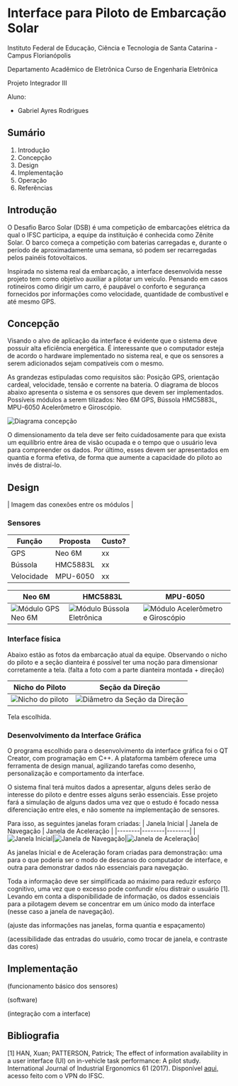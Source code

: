 # Interface para Piloto de Embarcação Solar

Instituto Federal de Educação, Ciência e Tecnologia de Santa Catarina - Campus Florianópolis

Departamento Acadêmico de Eletrônica Curso de Engenharia Eletrônica

Projeto Integrador III

Aluno:

* Gabriel Ayres Rodrigues


## Sumário

1. Introdução
2. Concepção
3. Design
4. Implementação
5. Operação
6. Referências


## Introdução 

O Desafio Barco Solar (DSB) é uma competição de embarcações elétrica da qual o IFSC participa, a equipe da instituição é conhecida como Zênite Solar. O barco começa a competição com baterias carregadas e, durante o período de aproximadamente uma semana, só podem ser recarregadas pelos painéis fotovoltaicos.

Inspirada no sistema real da embarcação, a interface desenvolvida nesse projeto tem como objetivo auxiliar a pilotar um veículo. Pensando em casos rotineiros como dirigir um carro, é paupável o conforto e segurança fornecidos por informações como velocidade, quantidade de combustível e até mesmo GPS.


## Concepção 

Visando o alvo de aplicação da interface é evidente que o sistema deve possuir alta eficiência energética. É interessante que o computador esteja de acordo o hardware implementado no sistema real, e que os sensores a serem adicionados sejam compatíveis com o mesmo.

As grandezas estipuladas como requisitos são: Posição GPS, orientação cardeal, velocidade, tensão e corrente na bateria. O diagrama de blocos abaixo apresenta o sistema e os sensores que devem ser implementados. Possíveis módulos a serem tilizados: Neo 6M GPS, Bússola HMC5883L, MPU-6050 Acelerômetro e Giroscópio.

![Diagrama concepção](https://github.com/ayresgit/Interface_para_Piloto_de_Embarcacao_Solar/blob/5f6bf20e956930dfbec1722abd79817f228a61f0/Imagens/Diagrama_concep%C3%A7%C3%A3o.PNG)

O dimensionamento da tela deve ser feito cuidadosamente para que exista um equilíbrio entre área de visão ocupada e o tempo que o usuário leva para compreender os dados. Por último, esses devem ser apresentados em quantia e forma efetiva, de forma que aumente a capacidade do piloto ao invés de distraí-lo.                       


## Design

| Imagem das conexões entre os módulos |

### Sensores

| Função | Proposta | Custo? |
|--------|----------|--------|
| GPS | Neo 6M | xx |
| Bússola | HMC5883L | xx |
| Velocidade | MPU-6050 | xx |

| Neo 6M | HMC5883L | MPU-6050 |
|--------|--------|--------|
|![Módulo GPS Neo 6M](https://github.com/ayresgit/Interface_para_Piloto_de_Embarcacao_Solar/blob/main/Imagens/Neo%206M.PNG)|![Módulo Bússola Eletrônica](https://github.com/ayresgit/Interface_para_Piloto_de_Embarcacao_Solar/blob/main/Imagens/HMC5883L.PNG)|![Módulo Acelerômetro e Giroscópio](https://github.com/ayresgit/Interface_para_Piloto_de_Embarcacao_Solar/blob/main/Imagens/MPU-6050.PNG)| 

### Interface física

Abaixo estão as fotos da embarcação atual da equipe. Observando o nicho do piloto e a seção dianteira é possível ter uma noção para dimensionar corretamente a tela.
(falta a foto com a parte dianteira montada + direção)

| Nicho do Piloto | Seção da Direção |
|--------|------|
|![Nicho do piloto](https://github.com/ayresgit/Interface_para_Piloto_de_Embarcacao_Solar/blob/899df3555cb04dffced7e3e54e8f571c010092bf/Imagens/Nicho_do_Piloto.png)|![Diâmetro da Seção da Direção](https://github.com/ayresgit/Interface_para_Piloto_de_Embarcacao_Solar/blob/899df3555cb04dffced7e3e54e8f571c010092bf/Imagens/Di%C3%A2metro_Se%C3%A7%C3%A3o_da_Dire%C3%A7%C3%A3o.png)|

Tela escolhida.

### Desenvolvimento da Interface Gráfica

O programa escolhido para o desenvolvimento da interface gráfica foi o QT Creator, com programação em C++. A plataforma também oferece uma ferramenta de design manual, agilizando tarefas como desenho, personalização e comportamento da interface.

O sistema final terá muitos dados a apresentar, alguns deles serão de interesse do piloto e dentre esses alguns serão essenciais. Esse projeto fará a simulação de alguns dados uma vez que o estudo é focado nessa diferenciação entre eles, e não somente na implementação de sensores. 

Para isso, as seguintes janelas foram criadas:
| Janela Inicial | Janela de Navegação | Janela de Aceleração |
|--------|--------|--------|
|![Janela Inicial](https://github.com/ayresgit/Interface_para_Piloto_de_Embarcacao_Solar/blob/d294cd3302df508855f09901d4b271fe2cf03fbe/Imagens/Janela%20Inicial.PNG)|![Janela de Navegação](https://github.com/ayresgit/Interface_para_Piloto_de_Embarcacao_Solar/blob/61b6682b35a1d7ca4e402f20ceda5caa5d7507e7/Imagens/Janela%20Navega%C3%A7%C3%A3o.PNG)|![Janela de Aceleração](https://github.com/ayresgit/Interface_para_Piloto_de_Embarcacao_Solar/blob/d294cd3302df508855f09901d4b271fe2cf03fbe/Imagens/Janela%20Acelera%C3%A7%C3%A3o.PNG)|

As janelas Inicial e de Aceleração foram criadas para demonstração: uma para o que poderia ser o modo de descanso do computador de interface, e outra para demonstrar dados não essenciais para navegação. 

Toda a informação deve ser simplificada ao máximo para reduzir esforço cognitivo, uma vez que o excesso pode confundir e/ou distrair o usuário [1]. Levando em conta a disponibilidade de informação, os dados essenciais para a pilotagem devem se concentrar em um único modo da interface (nesse caso a janela de navegação).

(ajuste das informações nas janelas, forma quantia e espaçamento)

(acessibilidade das entradas do usuário, como trocar de janela, e contraste das cores)


## Implementação

(funcionamento básico dos sensores)

(software)

(integração com a interface)

## Bibliografia

[1] HAN, Xuan; PATTERSON, Patrick; The effect of information availability in a user interface (UI) on in-vehicle task performance: A pilot study. International Journal of Industrial Ergonomics 61 (2017). Disponível [aqui,](https://reader.elsevier.com/reader/sd/pii/S0169814117302731?token=7DC00FCEEDEFC402D3D6EA906F4603617028E6641A210E748B19B247E6C2FCBBDEB48597B2F2B649EFB50A7646E7A4F1&originRegion=us-east-1&originCreation=20211208114113) acesso feito com o VPN do IFSC.

